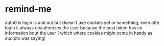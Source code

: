 # remind-me 
auth0 is login is and out but doesn't use cookies yet or something, even afte login it always unauthorizes the user because the post token has no information bout the user ( which where cookies might come in handy as sudipto was saying)
